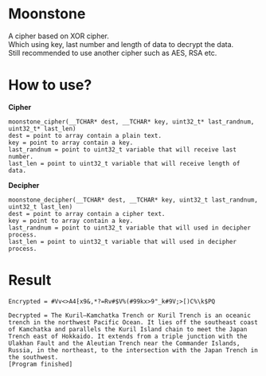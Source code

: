 # Moonstone
A cipher based on XOR cipher. <br>
Which using key, last number and length of data to decrypt the data. <br>
Still recommended to use another cipher such as AES, RSA etc. <br>

# How to use?
**Cipher** <br>
```
moonstone_cipher(__TCHAR* dest, __TCHAR* key, uint32_t* last_randnum, uint32_t* last_len)
dest = point to array contain a plain text.
key = point to array contain a key.
last_randnum = point to uint32_t variable that will receive last number.
last_len = point to uint32_t variable that will receive length of data.
```

**Decipher** <br>
```
moonstone_decipher(__TCHAR* dest, __TCHAR* key, uint32_t last_randnum, uint32_t last_len)
dest = point to array contain a cipher text.
key = point to array contain a key.
last_randnum = point to uint32_t variable that will used in decipher process.
last_len = point to uint32_t variable that will used in decipher process.
```

# Result
```
Encrypted = #Vv<>A4⁅x9&,*?=Rv#$V%(#99kx>9"_k#9V;>[)C%\k$PQ

Decrypted = The Kuril–Kamchatka Trench or Kuril Trench is an oceanic trench in the northwest Pacific Ocean. It lies off the southeast coast of Kamchatka and parallels the Kuril Island chain to meet the Japan Trench east of Hokkaido. It extends from a triple junction with the Ulakhan Fault and the Aleutian Trench near the Commander Islands, Russia, in the northeast, to the intersection with the Japan Trench in the southwest.
[Program finished]
```
